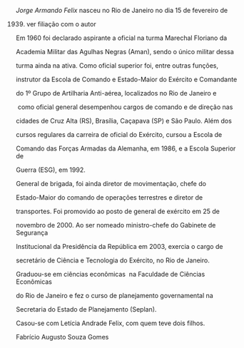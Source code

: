 

*Jorge Armando Felix* nasceu no Rio de Janeiro no dia 15 de fevereiro de

1939. ver filiação com o autor



Em 1960 foi declarado aspirante a oficial na turma Marechal Floriano da

Academia Militar das Agulhas Negras (Aman), sendo o único militar dessa

turma ainda na ativa. Como oficial superior foi, entre outras funções,

instrutor da Escola de Comando e Estado-Maior do Exército e Comandante

do 1º Grupo de Artilharia Anti-aérea, localizados no Rio de Janeiro e

 como oficial general desempenhou cargos de comando e de direção nas

cidades de Cruz Alta (RS), Brasília, Caçapava (SP) e São Paulo. Além dos

cursos regulares da carreira de oficial do Exército, cursou a Escola de

Comando das Forças Armadas da Alemanha, em 1986, e a Escola Superior de

Guerra (ESG), em 1992.



General de brigada, foi ainda diretor de movimentação, chefe do

Estado-Maior do comando de operações terrestres e diretor de

transportes. Foi promovido ao posto de general de exército em 25 de

novembro de 2000. Ao ser nomeado ministro-chefe do Gabinete de Segurança

Institucional da Presidência da República em 2003, exercia o cargo de

secretário de Ciência e Tecnologia do Exército, no Rio de Janeiro.



Graduou-se em ciências econômicas  na Faculdade de Ciências Econômicas

do Rio de Janeiro e fez o curso de planejamento governamental na

Secretaria do Estado de Planejamento (Seplan).



Casou-se com Letícia Andrade Felix, com quem teve dois filhos.



Fabrício Augusto Souza Gomes




